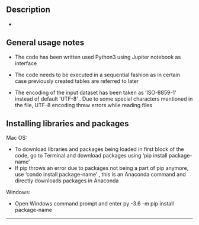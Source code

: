 
Description
-------------------------------------------------------------------------------------------------------------------------
- 



General usage notes
-------------------------------------------------------------------------------------------------------------------------
- The code has been written used Python3 using Jupiter notebook as interface

- The code needs to be executed in a sequential fashion as in certain case previously created tables are referred to later

- The encoding of the input dataset has been taken as ‘ISO-8859-1’ instead of default ‘UTF-8’ . Due to some special characters mentioned in the file, UTF-8 encoding threw errors while reading files

Installing libraries and packages
-----------------------------------------------------------------------------------------------------------------------
Mac OS:
- To download libraries and packages being loaded in first block of the code, go to Terminal and download packages using ‘pip install package-name’
- If pip throws an error due to packages not being a part of pip anymore, use ‘condo install package-name’ , this is an Anaconda command and directly downloads packages in Anaconda

Windows:
- Open Windows command prompt and enter py -3.6 -m pip install package-name

-------------------------------------------------------------------------------------------------------------------------
